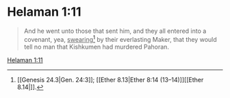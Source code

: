 # Helaman 1:11

> And he went unto those that sent him, and they all entered into a covenant, yea, <u>swearing</u>[^a] by their everlasting Maker, that they would tell no man that Kishkumen had murdered Pahoran.

[Helaman 1:11](https://www.churchofjesuschrist.org/study/scriptures/bofm/hel/1?lang=eng&id=p11#p11)


[^a]: [[Genesis 24.3|Gen. 24:3]]; [[Ether 8.13|Ether 8:14 (13–14)]][[Ether 8.14|]].  
